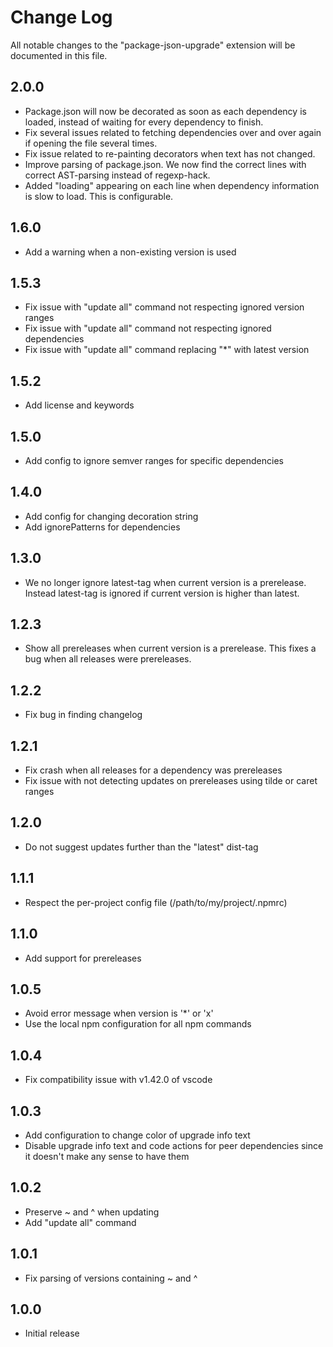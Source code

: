 # Change Log

All notable changes to the "package-json-upgrade" extension will be documented in this file.

## 2.0.0

- Package.json will now be decorated as soon as each dependency is loaded, instead of waiting for every dependency to finish.
- Fix several issues related to fetching dependencies over and over again if opening the file several times.
- Fix issue related to re-painting decorators when text has not changed.
- Improve parsing of package.json. We now find the correct lines with correct AST-parsing instead of regexp-hack.
- Added "loading" appearing on each line when dependency information is slow to load. This is configurable.

## 1.6.0

- Add a warning when a non-existing version is used

## 1.5.3

- Fix issue with "update all" command not respecting ignored version ranges
- Fix issue with "update all" command not respecting ignored dependencies
- Fix issue with "update all" command replacing "\*" with latest version

## 1.5.2

- Add license and keywords

## 1.5.0

- Add config to ignore semver ranges for specific dependencies

## 1.4.0

- Add config for changing decoration string
- Add ignorePatterns for dependencies

## 1.3.0

- We no longer ignore latest-tag when current version is a prerelease. Instead latest-tag is ignored if current version is higher than latest.

## 1.2.3

- Show all prereleases when current version is a prerelease. This fixes a bug when all releases were prereleases.

## 1.2.2

- Fix bug in finding changelog

## 1.2.1

- Fix crash when all releases for a dependency was prereleases
- Fix issue with not detecting updates on prereleases using tilde or caret ranges

## 1.2.0

- Do not suggest updates further than the "latest" dist-tag

## 1.1.1

- Respect the per-project config file (/path/to/my/project/.npmrc)

## 1.1.0

- Add support for prereleases

## 1.0.5

- Avoid error message when version is '\*' or 'x'
- Use the local npm configuration for all npm commands

## 1.0.4

- Fix compatibility issue with v1.42.0 of vscode

## 1.0.3

- Add configuration to change color of upgrade info text
- Disable upgrade info text and code actions for peer dependencies since it doesn't make any sense to have them

## 1.0.2

- Preserve ~ and ^ when updating
- Add "update all" command

## 1.0.1

- Fix parsing of versions containing ~ and ^

## 1.0.0

- Initial release
